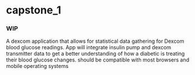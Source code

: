 # capstone_1

### WIP

A dexcom application that allows for statistical data gathering for Dexcom blood glucose readings. App will integrate insulin pump and dexcom transmitter data to get a better understanding of how a diabetic is treating their blood glucose changes. should be compatible with most browsers and mobile operating systems
